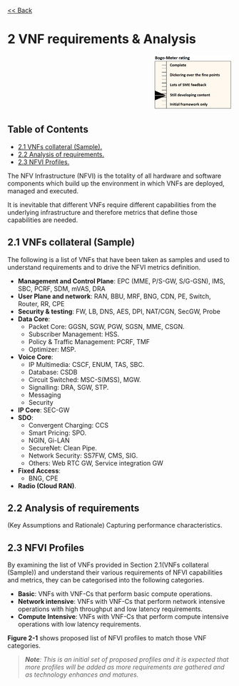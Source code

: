 [<< Back](../../ref_model)
# 2	VNF requirements & Analysis
<p align="right"><img src="../figures/bogo_sdc.png" alt="scope" title="Scope" width="35%"/></p>

## Table of Contents
* [2.1 VNFs collateral (Sample).](#collateral)
* [2.2 Analysis of requirements.](#analysis)
* [2.3 NFVI Profiles.](#profiles)

The NFV Infrastructure (NFVI) is the totality of all hardware and software components which build up the environment in which VNFs are deployed, managed and executed.

It is inevitable that different VNFs require different capabilities from the underlying infrastructure and therefore metrics that define those capabilities are needed.

<a name="collateral"></a>
## 2.1	VNFs collateral (Sample)
The following is a list of VNFs that have been taken as samples and used to understand requirements and to drive the NFVI metrics definition.
- **Management and Control Plane**: EPC (MME, P/S-GW, S/G-GSN), IMS, SBC, PCRF, SDM, mVAS, DRA
- **User Plane and network**: RAN, BBU, MRF, BNG, CDN, PE, Switch, Router, RR, CPE
- **Security & testing**: FW, LB, DNS, AES, DPI, NAT/CGN, SecGW, Probe
- **Data Core**:
  - Packet Core: GGSN, SGW, PGW, SGSN, MME, CSGN.
  - Subscriber Management: HSS.
  - Policy & Traffic Management: PCRF, TMF
  - Optimizer: MSP.
- **Voice Core**:
  - IP Multimedia: CSCF, ENUM, TAS, SBC.
  - Database: CSDB
  - Circuit Switched: MSC-S(MSS), MGW.
  - Signalling: DRA, SGW, STP.
  - Messaging
  - Security
- **IP Core**: SEC-GW
- **SDO**:
  - Convergent Charging: CCS
  - Smart Pricing: SPO.
  - NGIN, Gi-LAN
  - SecureNet: Clean Pipe.
  - Network Security: SS7FW, CMS, SIG.
  - Others: Web RTC GW, Service integration GW
- **Fixed Access**:
  - BNG, CPE
- **Radio (Cloud RAN)**.


<a name="analysis"></a>
## 2.2	Analysis of requirements 
(Key Assumptions and Rationale)
Capturing performance characteristics.

<a name="profiles"></a>
## 2.3	NFVI Profiles
By examining the list of VNFs provided in Section 2.1(VNFs collateral (Sample)) and understand their various requirements of NFVI capabilities and metrics, they can be categorised into the following categories.
- **Basic**: VNFs with VNF-Cs that perform basic compute operations. 
- **Network intensive**: VNFs with VNF-Cs that perform network intensive operations with high throughput and low latency requirements.
- **Compute Intensive**: VNFs with VNF-Cs that perform compute intensive operations with low latency requirements.

**Figure 2-1** shows proposed list of NFVI profiles to match those VNF categories.

>_**Note**: 	This is an initial set of proposed profiles and it is expected that more profiles will be added as more requirements are gathered and as technology enhances and matures._


